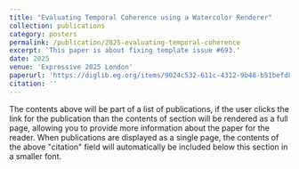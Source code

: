 ```yaml
---
title: "Evaluating Temporal Coherence using a Watercolor Renderer"
collection: publications
category: posters
permalink: /publication/2025-evaluating-temporal-coherence
excerpt: 'This paper is about fixing template issue #693.'
date: 2025
venue: 'Expressive 2025 London'
paperurl: 'https://diglib.eg.org/items/9024c532-611c-4312-9b48-b51befd80dde'
citation: ''
---
```


The contents above will be part of a list of publications, if the user clicks the link for the publication than the contents of section will be rendered as a full page, allowing you to provide more information about the paper for the reader. When publications are displayed as a single page, the contents of the above "citation" field will automatically be included below this section in a smaller font.
